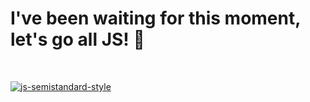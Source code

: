 # I've been waiting for this moment, let's go all JS! 🤩
<br>

[![js-semistandard-style](https://raw.githubusercontent.com/standard/semistandard/master/badge.svg)](https://github.com/standard/semistandard)
